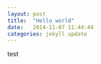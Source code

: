 ```yaml
---
layout: post
title:  "Hello world"
date:   2014-11-07 11:44:44
categories: jekyll update
---
```


test
